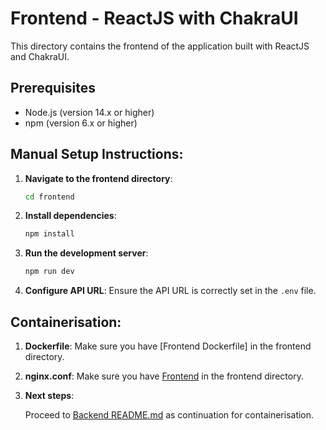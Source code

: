 # Frontend - ReactJS with ChakraUI

This directory contains the frontend of the application built with ReactJS and ChakraUI.

## Prerequisites

- Node.js (version 14.x or higher)
- npm (version 6.x or higher)

## Manual Setup Instructions:

1. **Navigate to the frontend directory**:
    ```sh
    cd frontend
    ```

2. **Install dependencies**:
    ```sh
    npm install
    ```

3. **Run the development server**:
    ```sh
    npm run dev
    ```

4. **Configure API URL**:
   Ensure the API URL is correctly set in the `.env` file.

## Containerisation:

1. **Dockerfile**:
    Make sure you have [Frontend Dockerfile] in the frontend directory. 

2. **nginx.conf**:
    Make sure you have [Frontend](./frontend/nginx.conf) in the frontend directory. 


3. **Next steps**:

    Proceed to [Backend README.md](./backend/README.md) as continuation for containerisation. 



   
